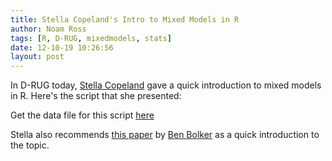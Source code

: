 ```yaml
---
title: Stella Copeland's Intro to Mixed Models in R
author: Noam Ross
tags: [R, D-RUG, mixedmodels, stats]
date: 12-10-19 10:26:56
layout: post
--- 
```



In D-RUG today, [Stella
Copeland](http://www.des.ucdavis.edu/faculty/Harrison/people/stella/copeland.html)
gave a quick introduction to mixed models in R. Here's the script that
she presented:

<script src="https://gist.github.com/3919839.js?file=Mixed models R code - 10192012"></script>

Get the data file for this script
[here](https://gist.github.com/3919839#file_mixed_model_ex_data)

Stella also recommends [this
paper](http://dx.doi.org/10.1016/j.tree.2008.10.008) by [Ben
Bolker](http://www.math.mcmaster.ca/~bolker/) as a quick introduction to
the topic.
